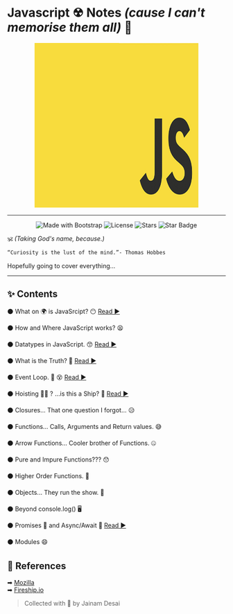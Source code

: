# Javascript ☢ Notes _(cause I can't memorise them all)_ 🥴

<div align="center">
<img width="75%" height="380px" alt="JavaScript" src ="images/javascript-logo-banner.jpg">
</div>

---

<p align="center">
<img alt="Made with Bootstrap" src="https://img.shields.io/badge/Made%20with-Markdown-white"/>
<img alt="License" src="https://img.shields.io/github/license/th3c0d3br34ker/javascript-notes"/>
<img alt="Stars" src="https://img.shields.io/github/stars/th3c0d3br34ker/javascript-notes"/> 
<img alt="Star Badge" src="https://img.shields.io/static/v1?label=%F0%9F%8C%9F&message=this%20Repository&style=style=flat&color=blue" />
</p>

🕉 _(Taking God's name, because.)_

```md
“Curiosity is the lust of the mind.”- Thomas Hobbes
```

Hopefully going to cover everything...

---

## ✨ Contents

⚫ What on 🌍 is JavaSrcipt? 😶 [ Read ▶ ](/notes/what-is-javascript.md)

⚫ How and Where JavaScript works? 😫

⚫ Datatypes in JavaScript. 😙 [ Read ▶ ](/notes/datatypes-in-javascript.md)

⚫ What is the Truth? 🤥 [ Read ▶ ](/notes/what-is-javascript.md)

⚫ Event Loop. 🔁 😵 [ Read ▶ ](/notes/event-loop.md)

⚫ Hoisting 🏴‍☠️ ? ...is this a Ship? 🤨 [ Read ▶ ](/notes/hoisting.md)

⚫ Closures... That one question I forgot... 😥

⚫ Functions... Calls, Arguments and Return values. 😅

⚫ Arrow Functions... Cooler brother of Functions. 🤐

⚫ Pure and Impure Functions??? 😯

⚫ Higher Order Functions. 🤔

⚫ Objects... They run the show. 🤗

⚫ Beyond console.log() 🖥️

⚫ Promises 🤝 and Async/Await 🤯 [ Read ▶ ](/notes/promises.md)

⚫ Modules 😄

## 🚀 References

➡ [Mozilla](https://developer.mozilla.org/en-US/docs/Web/JavaScript)  
➡ [Fireship.io](https://fireship.io/courses/javascript/)

> Collected with 🖤 by Jainam Desai
